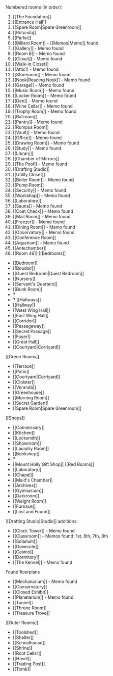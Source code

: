 Numbered rooms (in order):
1. [[The Foundation]]
2. [[Entrance Hall]]
3. [[Spare Room|Spare Greenroom]]
4. [[Rotunda]]
5. [[Parlor]]
6. [[Billiard Room]] - [[Memos|Memo]] found
7. [[Gallery]] - Memo found
8. [[Room 8]] - Memo found
9. [[Closet]] -  Memo found
10. [[Walk-in Closet]]
11. [[Attic]] - Memo found
12. [[Storeroom]] - Memo found
13. [[Nook|Reading Nook]] - Memo found
14. [[Garage]] - Memo found
15. [[Music Room]] - Memo found
16. [[Locker Room]] - Memo found
17. [[Den]] - Memo found
18. [[Wine Cellar]] - Memo found
19. [[Trophy Room]] - Memo found
20. [[Ballroom]]
21. [[Pantry]] - Memo found
22. [[Rumpus Room]]
23. [[Vault]] - Memo found
24. [[Office]] - Memo found
25. [[Drawing Room]] - Memo found
26. [[Study]] - Memo found
27. [[Library]]
28. [[Chamber of Mirrors]]
29. [[The Pool]] - Memo found
30. [[Drafting Studio]]
31. [[Utility Closet]]
32. [[Boiler Room]] - Memo found
33. [[Pump Room]]
34. [[Security]] - Memo found
35. [[Workshop]] - Memo found
36. [[Laboratory]]
37. [[Sauna]] - Memo found
38. [[Coat Check]] - Memo found
39. [[Mail Room]] - Memo found
40. [[Freezer]] - Memo found
41. [[Dining Room]] - Memo found
42. [[Observatory]] - Memo found
43. [[Conference Room]]
44. [[Aquarium]] - Memo found
45. [[Antechamber]]
46. [[Room 46]]
[[Bedrooms]]
- [[Bedroom]]
- [[Boudoir]]
- [[Guest Bedroom|Quest Bedroom]]
- [[Nursery]]
- [[Servant's Quarters]]
- [[Bunk Room]]
- ?
- ?
[[Hallways]]
- [[Hallway]]
- [[West Wing Hall]]
- [[East Wing Hall]]
- [[Corridor]]
- [[Passageway]]
- [[Secret Passage]]
- [[Foyer]]
- [[Great Hall]]
- [[Courtyard|Corriyard]]

[[Green Rooms]]
- [[Terrace]]
- [[Patio]]
- [[Courtyard|Corriyard]]
- [[Cloister]]
- [[Veranda]]
- [[Greenhouse]]
- [[Morning Room]]
- [[Secret Garden]]
- [[Spare Room|Spare Greenroom]]

[[Shops]]
- [[Commissary]]
- [[Kitchen]]
- [[Locksmith]]
- [[Showroom]]
- [[Laundry Room]]
- [[Bookshop]]
- ?
- [[Mount Holly Gift Shop]]
[[Red Rooms]]
- [[Laboratory]]
- [[Chapel]]
- [[Maid's Chamber]]
- [[Archives]]
- [[Gymnasium]]
- [[Darkroom]]
- [[Weight Room]]
- [[Furnace]]
- [[Lost and Found]]

[[Drafting Studio|Studio]] additions:
- [[Clock Tower]] - Memo found
- [[Classroom]] - Memos found: 1st, 6th, 7th, 8th
- [[Solarium]]
- [[Dovecote]]
- [[Casino]]
- [[Dormitory]]
- [[The Kennel]] - Memo found

Found floorplans
- [[Mechanarium]] - Memo found
- [[Conservatory]]
- [[Closed Exhibit]]
- [[Planetarium]] - Memo found
- [[Tunnel]]
- [[Throne Room]]
- [[Treasure Trove]]

[[Outer Rooms]]
- [[Toolshed]]
- [[Shelter]]
- [[Schoolhouse]]
- [[Shrine]]
- [[Root Cellar]]
- [[Hovel]]
- [[Trading Post]]
- [[Tomb]]